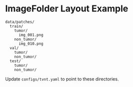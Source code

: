 # ImageFolder Layout Example

```
data/patches/
  train/
    tumor/
      img_001.png
    non_tumor/
      img_010.png
  val/
    tumor/
    non_tumor/
  test/
    tumor/
    non_tumor/
```

Update `configs/tvnt.yaml` to point to these directories.
